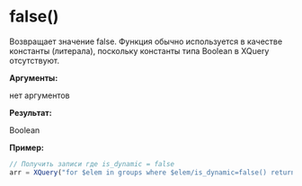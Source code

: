 # false\(\)

Возвращает значение false. Функция обычно используется в качестве константы \(литерала\), поскольку константы типа Boolean в XQuery отсутствуют.

**Аргументы:**

нет аргументов

**Результат:**

Boolean

**Пример:**

```js
// Получить записи где is_dynamic = false
arr = XQuery("for $elem in groups where $elem/is_dynamic=false() return $elem");
```



